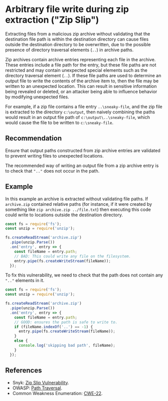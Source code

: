 # Arbitrary file write during zip extraction ("Zip Slip")
Extracting files from a malicious zip archive without validating that the destination file path is within the destination directory can cause files outside the destination directory to be overwritten, due to the possible presence of directory traversal elements (`..`) in archive paths.

Zip archives contain archive entries representing each file in the archive. These entries include a file path for the entry, but these file paths are not restricted and may contain unexpected special elements such as the directory traversal element (`..`). If these file paths are used to determine an output file to write the contents of the archive item to, then the file may be written to an unexpected location. This can result in sensitive information being revealed or deleted, or an attacker being able to influence behavior by modifying unexpected files.

For example, if a zip file contains a file entry `..\sneaky-file`, and the zip file is extracted to the directory `c:\output`, then naively combining the paths would result in an output file path of `c:\output\..\sneaky-file`, which would cause the file to be written to `c:\sneaky-file`.


## Recommendation
Ensure that output paths constructed from zip archive entries are validated to prevent writing files to unexpected locations.

The recommended way of writing an output file from a zip archive entry is to check that `".."` does not occur in the path.


## Example
In this example an archive is extracted without validating file paths. If `archive.zip` contained relative paths (for instance, if it were created by something like `zip archive.zip ../file.txt`) then executing this code could write to locations outside the destination directory.


```javascript
const fs = require('fs');
const unzip = require('unzip');

fs.createReadStream('archive.zip')
  .pipe(unzip.Parse())
  .on('entry', entry => {
    const fileName = entry.path;
    // BAD: This could write any file on the filesystem.
    entry.pipe(fs.createWriteStream(fileName));
  });

```
To fix this vulnerability, we need to check that the path does not contain any `".."` elements in it.


```javascript
const fs = require('fs');
const unzip = require('unzip');

fs.createReadStream('archive.zip')
  .pipe(unzip.Parse())
  .on('entry', entry => {
    const fileName = entry.path;
    // GOOD: ensures the path is safe to write to.
    if (fileName.indexOf('..') == -1) {
      entry.pipe(fs.createWriteStream(fileName));
    }
    else {
      console.log('skipping bad path', fileName);
    }
  });

```

## References
* Snyk: [Zip Slip Vulnerability](https://snyk.io/research/zip-slip-vulnerability).
* OWASP: [Path Traversal](https://www.owasp.org/index.php/Path_traversal).
* Common Weakness Enumeration: [CWE-22](https://cwe.mitre.org/data/definitions/22.html).
